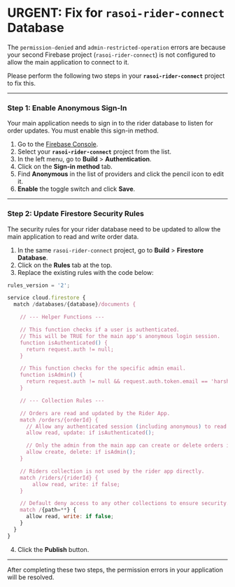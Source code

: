 # URGENT: Fix for `rasoi-rider-connect` Database

The `permission-denied` and `admin-restricted-operation` errors are because your second Firebase project (`rasoi-rider-connect`) is not configured to allow the main application to connect to it.

Please perform the following two steps in your **`rasoi-rider-connect`** project to fix this.

---

### Step 1: Enable Anonymous Sign-In

Your main application needs to sign in to the rider database to listen for order updates. You must enable this sign-in method.

1.  Go to the [Firebase Console](https://console.firebase.google.com/).
2.  Select your **`rasoi-rider-connect`** project from the list.
3.  In the left menu, go to **Build** > **Authentication**.
4.  Click on the **Sign-in method** tab.
5.  Find **Anonymous** in the list of providers and click the pencil icon to edit it.
6.  **Enable** the toggle switch and click **Save**.

---

### Step 2: Update Firestore Security Rules

The security rules for your rider database need to be updated to allow the main application to read and write order data.

1.  In the same `rasoi-rider-connect` project, go to **Build** > **Firestore Database**.
2.  Click on the **Rules** tab at the top.
3.  Replace the existing rules with the code below:

```javascript
rules_version = '2';

service cloud.firestore {
  match /databases/{database}/documents {

    // --- Helper Functions ---

    // This function checks if a user is authenticated.
    // This will be TRUE for the main app's anonymous login session.
    function isAuthenticated() {
      return request.auth != null;
    }

    // This function checks for the specific admin email.
    function isAdmin() {
      return request.auth != null && request.auth.token.email == 'harshsingh9817@gmail.com';
    }

    // --- Collection Rules ---

    // Orders are read and updated by the Rider App.
    match /orders/{orderId} {
      // Allow any authenticated session (including anonymous) to read and update.
      allow read, update: if isAuthenticated();

      // Only the admin from the main app can create or delete orders in this database.
      allow create, delete: if isAdmin();
    }

    // Riders collection is not used by the rider app directly.
    match /riders/{riderId} {
        allow read, write: if false;
    }

    // Default deny access to any other collections to ensure security.
    match /{path=**} {
      allow read, write: if false;
    }
  }
}
```

4.  Click the **Publish** button.

---

After completing these two steps, the permission errors in your application will be resolved.
